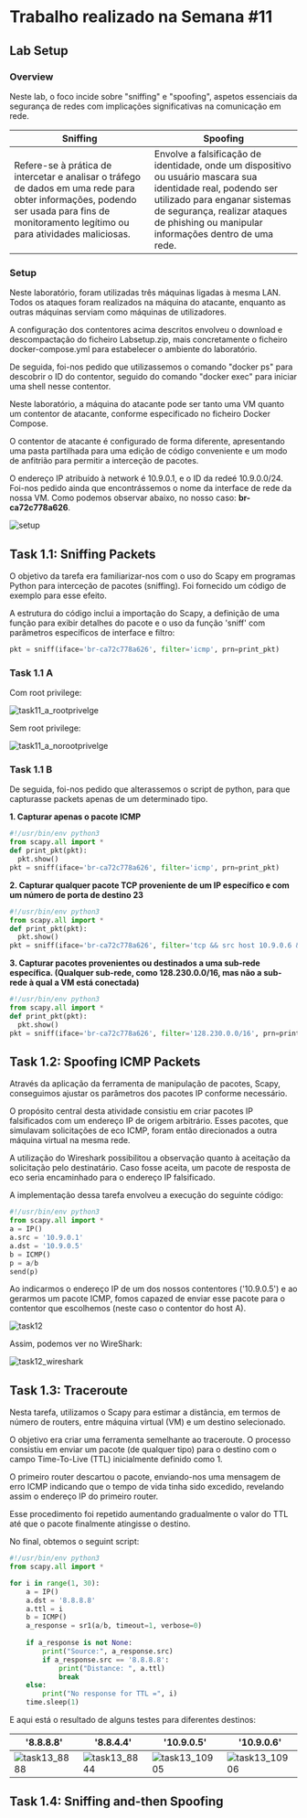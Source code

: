# Trabalho realizado na Semana #11

## Lab Setup

### Overview

Neste lab, o foco incide sobre "sniffing" e "spoofing", aspetos essenciais da segurança de redes com implicações significativas na comunicação em rede. 

| Sniffing      | Spoofing |
| ----------- | ----------- |
| Refere-se à prática de intercetar e analisar o tráfego de dados em uma rede para obter informações, podendo ser usada para fins de monitoramento legítimo ou para atividades maliciosas.      | Envolve a falsificação de identidade, onde um dispositivo ou usuário mascara sua identidade real, podendo ser utilizado para enganar sistemas de segurança, realizar ataques de phishing ou manipular informações dentro de uma rede.       |


### Setup

Neste laboratório, foram utilizadas três máquinas ligadas à mesma LAN. 
Todos os ataques foram realizados na máquina do atacante, enquanto as outras máquinas serviam como máquinas de utilizadores. 

A configuração dos contentores acima descritos envolveu o download e descompactação do ficheiro Labsetup.zip, mais concretamente o ficheiro docker-compose.yml para estabelecer o ambiente do laboratório. 

De seguida, foi-nos pedido que utilizassemos o comando "docker ps" para descobrir o ID do contentor, seguido do comando "docker exec" para iniciar uma shell nesse contentor.

Neste laboratório, a máquina do atacante pode ser tanto uma VM quanto um contentor de atacante, conforme especificado no ficheiro Docker Compose. 

O contentor de atacante é configurado de forma diferente, apresentando uma pasta partilhada para uma edição de código conveniente e um modo de anfitrião para permitir a interceção de pacotes. 

O endereço IP atribuído à network é 10.9.0.1, e o ID da redeé 10.9.0.0/24. Foi-nos pedido ainda que encontrássemos o nome da interface de rede da nossa VM. Como podemos observar abaixo, no nosso caso: **br-ca72c778a626**.

<img src="../screenshots/logbook13/setup.png" alt="setup">


## Task 1.1: Sniffing Packets

O objetivo da tarefa era familiarizar-nos com o uso do Scapy em programas Python para interceção de pacotes (sniffing). Foi fornecido um código de exemplo para esse efeito. 

A estrutura do código inclui a importação do Scapy, a definição de uma função para exibir detalhes do pacote e o uso da função 'sniff' com parâmetros específicos de interface e filtro:

```python
pkt = sniff(iface='br-ca72c778a626', filter='icmp', prn=print_pkt)
```

### Task 1.1 A

Com root privilege:

<img src="../screenshots/logbook13/task11_a_rootprivelge.png" alt="task11_a_rootprivelge">

Sem root privilege:

<img src="../screenshots/logbook13/task11_a_norootprivelge.png" alt="task11_a_norootprivelge">

### Task 1.1 B

De seguida, foi-nos pedido que alterassemos o script de python, para que capturasse packets apenas de um determinado tipo.

**1. Capturar apenas o pacote ICMP**

```python
#!/usr/bin/env python3
from scapy.all import *
def print_pkt(pkt):
  pkt.show()
pkt = sniff(iface='br-ca72c778a626', filter='icmp', prn=print_pkt)  
```

**2. Capturar qualquer pacote TCP proveniente de um IP específico e com um número de porta de destino 23**

```python
#!/usr/bin/env python3
from scapy.all import *
def print_pkt(pkt):
  pkt.show()
pkt = sniff(iface='br-ca72c778a626', filter='tcp && src host 10.9.0.6 && dst port 23', prn=print_pkt) 
```

**3. Capturar pacotes provenientes ou destinados a uma sub-rede específica. (Qualquer sub-rede, como 128.230.0.0/16, mas não a sub-rede à qual a VM está conectada)**

```python
#!/usr/bin/env python3
from scapy.all import *
def print_pkt(pkt):
  pkt.show()
pkt = sniff(iface='br-ca72c778a626', filter='128.230.0.0/16', prn=print_pkt)  
```

## Task 1.2: Spoofing ICMP Packets


Através da aplicação da ferramenta de manipulação de pacotes, Scapy, conseguimos ajustar os parâmetros dos pacotes IP conforme necessário. 

O propósito central desta atividade consistiu em criar pacotes IP falsificados com um endereço IP de origem arbitrário. Esses pacotes, que simulavam solicitações de eco ICMP, foram então direcionados a outra máquina virtual na mesma rede. 

A utilização do Wireshark possibilitou a observação quanto à aceitação da solicitação pelo destinatário. Caso fosse aceita, um pacote de resposta de eco seria encaminhado para o endereço IP falsificado. 

A implementação dessa tarefa envolveu a execução do seguinte código:

```python
#!/usr/bin/env python3
from scapy.all import *
a = IP()
a.src = '10.9.0.1'
a.dst = '10.9.0.5'
b = ICMP()
p = a/b
send(p)
```

Ao indicarmos o endereço IP de um dos nossos contentores ('10.9.0.5') e ao gerarmos um pacote ICMP, fomos capazed de enviar esse pacote para o contentor que escolhemos (neste caso o contentor do host A).

<img src="../screenshots/logbook13/task12.png" alt="task12">

Assim, podemos ver no WireShark:

<img src="../screenshots/logbook13/task12_wireshark.png" alt="task12_wireshark">



## Task 1.3: Traceroute


Nesta tarefa, utilizamos o Scapy para estimar a distância, em termos de número de routers, entre máquina virtual (VM) e um destino selecionado. 

O objetivo era criar uma ferramenta semelhante ao traceroute. O processo consistiu em enviar um pacote (de qualquer tipo) para o destino com o campo Time-To-Live (TTL) inicialmente definido como 1. 

O primeiro router descartou o pacote, enviando-nos uma mensagem de erro ICMP indicando que o tempo de vida tinha sido excedido, revelando assim o endereço IP do primeiro router. 

Esse procedimento foi repetido aumentando gradualmente o valor do TTL até que o pacote finalmente atingisse o destino. 

No final, obtemos o seguint script:

```python
#!/usr/bin/env python3
from scapy.all import *

for i in range(1, 30):
	a = IP()
	a.dst = '8.8.8.8'
	a.ttl = i
	b = ICMP()
	a_response = sr1(a/b, timeout=1, verbose=0)
	
	if a_response is not None:
		print("Source:", a_response.src)
		if a_response.src == '8.8.8.8':
			print("Distance: ", a.ttl)
			break  
	else:
		print("No response for TTL =", i)
	time.sleep(1)
```

E aqui está o resultado de alguns testes para diferentes destinos:

| '8.8.8.8' | '8.8.4.4' | '10.9.0.5' | '10.9.0.6' | 
| ----------- | ----------- | ----------- | ----------- |
| <img src="../screenshots/logbook13/task13_8888.png" alt="task13_8888">      | <img src="../screenshots/logbook13/task13_8844.png" alt="task13_8844">      | <img src="../screenshots/logbook13/task13_10905.png" alt="task13_10905">      | <img src="../screenshots/logbook13/task13_10906.png" alt="task13_10906">      |


## Task 1.4: Sniffing and-then Spoofing
